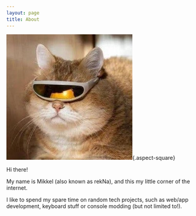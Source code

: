 ```yaml
---
layout: page
title: About
---
```


![Avatar](/public/avatar.jpg){.aspect-square}

Hi there! 

My name is Mikkel (also known as rekNa), and this my little corner of the internet.

I like to spend my spare time on random tech projects, such as web/app development, keyboard stuff or console modding (but not limited to!).
